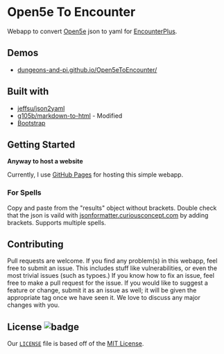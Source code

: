# Open5e To Encounter

Webapp to convert [Open5e](https://api.open5e.com/) json to yaml for [EncounterPlus](https://encounter.plus/).

## Demos
* [dungeons-and-pi.github.io/Open5eToEncounter/](https://dungeons-and-pi.github.io/Open5eToEncounter/)

## Built with
* [jeffsu/json2yaml](https://github.com/jeffsu/json2yaml)
* [g105b/markdown-to-html](https://github.com/g105b/markdown-to-html) - Modified
* [Bootstrap](https://getbootstrap.com)

## Getting Started

**Anyway to host a website**

Currently, I use [GitHub Pages](https://pages.github.com/) for hosting this simple webapp. 

### For Spells

Copy and paste from the "results" object without brackets. Double check that the json is vaild with [jsonformatter.curiousconcept.com](https://jsonformatter.curiousconcept.com/) by adding brackets. Supports multiple spells. 

## Contributing

Pull requests are welcome. If you find any problem(s) in this webapp, feel free to submit an issue. This includes stuff like vulnerabilities, or even the most trivial issues (such as typoes.) If you know how to fix an issue, feel free to make a pull request for the issue. If you would like to suggest a feature or change, submit it as an issue as well; it will be given the appropriate tag once we have seen it. We love to discuss any major changes with you.

## License ![badge](https://badgen.net/github/license/pisaucer/boredhtml)

Our [`LICENSE`](LICENSE) file is based off of the [MIT License](https://choosealicense.com/licenses/mit/).
